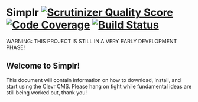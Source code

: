 Simplr [![Scrutinizer Quality Score](https://scrutinizer-ci.com/g/cleentfaar/simplr/badges/quality-score.png?s=7dc6d290f8a79710a216d6b2ff5081af406566fe)](https://scrutinizer-ci.com/g/cleentfaar/simplr/) [![Code Coverage](https://scrutinizer-ci.com/g/cleentfaar/simplr/badges/coverage.png?s=64404e69aa9a7ed7fdf3c704536163f3e29a0aec)](https://scrutinizer-ci.com/g/cleentfaar/simplr/) [![Build Status](https://travis-ci.org/cleentfaar/simplr.png?branch=master)](http://travis-ci.org/cleentfaar/simplr)
===================================

WARNING: THIS PROJECT IS STILL IN A VERY EARLY DEVELOPMENT PHASE!

## Welcome to Simplr!

This document will contain information on how to download, install, and start using the Clevr CMS.
Please hang on tight while fundamental ideas are still being worked out, thank you!
